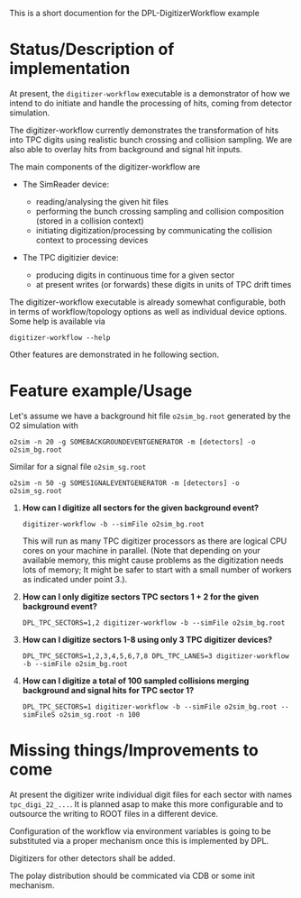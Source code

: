 This is a short documention for the DPL-DigitizerWorkflow example

# Status/Description of implementation

At present, the `digitizer-workflow` executable is a demonstrator of
how we intend to do initiate and handle the processing of hits, coming from detector simulation.

The digitizer-workflow currently demonstrates the transformation of hits into TPC digits using
realistic bunch crossing and collision sampling. We are also able to overlay hits from background and signal hit inputs.

The main components of the digitizer-workflow are

* The SimReader device:
  - reading/analysing the given hit files
  - performing the bunch crossing sampling and collision composition (stored in a collision context)
  - initiating digitization/processing by communicating the collision context to processing devices
  
* The TPC digitizier device:
  - producing digits in continuous time for a given sector
  - at present writes (or forwards) these digits in units of TPC drift times

The digitizer-workflow executable is already somewhat configurable, both in terms of
workflow/topology options as well as individual device options. Some help is available
via
```
digitizer-workflow --help
```
Other features are demonstrated in he following section.

# Feature example/Usage

Let's assume we have a background hit file `o2sim_bg.root` generated
by the O2 simulation with
```
o2sim -n 20 -g SOMEBACKGROUNDEVENTGENERATOR -m [detectors] -o o2sim_bg.root
```

Similar for a signal file `o2sim_sg.root`
```
o2sim -n 50 -g SOMESIGNALEVENTGENERATOR -m [detectors] -o o2sim_sg.root
```

1. **How can I digitize all sectors for the given background event?**
   ```
   digitizer-workflow -b --simFile o2sim_bg.root
   ```
   This will run as many TPC digitizer processors as there are logical CPU cores on your machine in parallel.
   (Note that depending on your available memory, this might cause problems as the digitization needs lots of memory; It might be safer to start with a small number of workers as indicated under point 3.).

2. **How can I only digitize sectors TPC sectors 1 + 2 for the given background event?**
   ```
   DPL_TPC_SECTORS=1,2 digitizer-workflow -b --simFile o2sim_bg.root
   ```

3. **How can I digitize sectors 1-8 using only 3 TPC digitizer devices?**
   ```
   DPL_TPC_SECTORS=1,2,3,4,5,6,7,8 DPL_TPC_LANES=3 digitizer-workflow -b --simFile o2sim_bg.root
   ```

4. **How can I digitize a total of 100 sampled collisions merging background and signal hits for TPC sector 1?**
   ```
   DPL_TPC_SECTORS=1 digitizer-workflow -b --simFile o2sim_bg.root --simFileS o2sim_sg.root -n 100
   ```

# Missing things/Improvements to come

At present the digitizer write individual digit files for each sector with names `tpc_digi_22_...`.
It is planned asap to make this more configurable and to outsource the writing to ROOT files in a different device.

Configuration of the workflow via environment variables is going to be substituted via a proper mechanism once this
is implemented by DPL.

Digitizers for other detectors shall be added.

The polay distribution should be commicated via CDB or some init mechanism.
